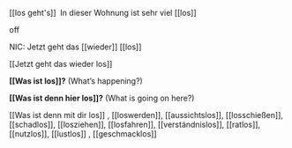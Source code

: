 [[los geht's]]
 In dieser Wohnung ist sehr viel [[los]] 

off

NIC: Jetzt geht das [[wieder]] [[los]]

[[Jetzt geht das wieder los]]

**[[Was ist los]]?**
(What’s happening?)

**[[Was ist denn hier los]]?**
(What is going on here?)

[[Was ist denn mit dir los]]
, [[loswerden]], [[aussichtslos]], [[losschießen]], [[schadlos]], [[losziehen]], [[losfahren]], [[verständnislos]], [[ratlos]], [[nutzlos]], [[lustlos]]
, [[geschmacklos]]